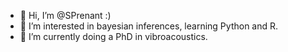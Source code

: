 - 👋 Hi, I’m @SPrenant :)
- 👀 I’m interested in bayesian inferences, learning Python and R.
- 🌱 I’m currently doing a PhD in vibroacoustics.

<!---
SPrenant/SPrenant is a ✨ special ✨ repository because its `README.md` (this file) appears on your GitHub profile.
You can click the Preview link to take a look at your changes.
--->
